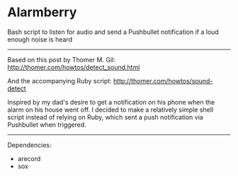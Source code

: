 # Alarmberry  

Bash script to listen for audio and send a Pushbullet notification if a loud enough noise is heard

---

Based on this post by Thomer M. Gil:
http://thomer.com/howtos/detect_sound.html

And the accompanying Ruby script:
http://thomer.com/howtos/sound-detect

Inspired by my dad's desire to get a notification on his phone when the alarm on his house went off. I decided to make a relatively simple shell script instead of relying on Ruby, which sent a push notification via Pushbullet when triggered.

---

Dependencies:
- arecord
- sox
